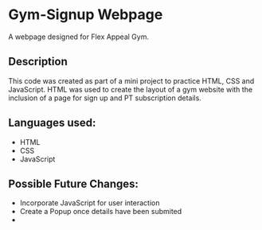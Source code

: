 # Gym-Signup Webpage
A webpage designed for Flex Appeal Gym.

## Description
This code was created as part of a mini project to practice HTML, CSS and JavaScript.
HTML was used to create the layout of a gym website with the inclusion of a page for sign up and PT subscription details. 

## Languages used:
* HTML
* CSS
* JavaScript

## Possible Future Changes:
* Incorporate JavaScript for user interaction
* Create a Popup once details have been submited
* 
  
